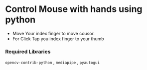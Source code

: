 # Control Mouse with hands using python

* Move Your index finger to move cousor.
* For Click Tap you index finger to your thumb

### Required Libraries
`opencv-contrib-python` , `mediapipe` , `pyautogui`
